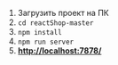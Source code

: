 1. Загрузить проект на ПК
2. `cd reactShop-master`
3. `npm install`
4. `npm run server`
5. **[http://localhost:7878/](http://localhost:7878/)**
